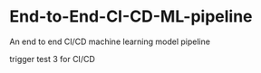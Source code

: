# End-to-End-CI-CD-ML-pipeline
An end to end CI/CD machine learning model pipeline

trigger test 3 for CI/CD
